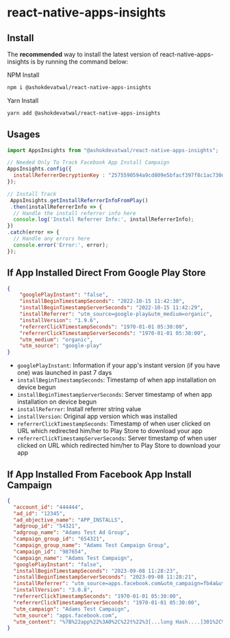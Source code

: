 # react-native-apps-insights

## Install 

The **recommended** way to install the latest version of react-native-apps-insights is by running the command below:

NPM Install
```bash
npm i @ashokdevatwal/react-native-apps-insights
```
Yarn Install
```bash
yarn add @ashokdevatwal/react-native-apps-insights
```

## Usages

```javascript
import AppsInsights from "@ashokdevatwal/react-native-apps-insights";

// Needed Only To Track Facebook App Install Campaign 
AppsInsights.config({
  installReferrerDecryptionKey : "2575590594a9cd809e5bfacf397f8c1ac730dbc38a3e137ecd1ab66591c8c3c9" 
});

// Install Track
 AppsInsights.getInstallReferrerInfoFromPlay()
 .then(installReferrerInfo => {
  // Handle the install referrer info here
  console.log('Install Referrer Info:', installReferrerInfo);
})
.catch(error => {
  // Handle any errors here
  console.error('Error:', error);
});
```

## If App Installed Direct From Google Play Store 

```json
{
	"googlePlayInstant": "false",
	"installBeginTimestampSeconds": "2022-10-15 11:42:30", 
	"installBeginTimestampServerSeconds": "2022-10-15 11:42:29", 
	"installReferrer": "utm_source=google-play&utm_medium=organic",  
	"installVersion": "1.9.6",
	"referrerClickTimestampSeconds": "1970-01-01 05:30:00",
	"referrerClickTimestampServerSeconds": "1970-01-01 05:30:00",
	"utm_medium": "organic", 
	"utm_source": "google-play"
}
```

 - `googlePlayInstant`: Information if your app's instant version (if you have one) was launched in past 7 days
 - `installBeginTimestampSeconds`: Timestamp of when app installation on device begun
 - `installBeginTimestampServerSeconds`: Server timestamp of when app installation on device begun
 - `installReferrer`: Install referrer string value 
 - `installVersion`: Original app version which was installed
 - `referrerClickTimestampSeconds`: Timestamp of when user clicked on URL which redirected him/her to Play Store to download your app
 - `referrerClickTimestampServerSeconds`: Server timestamp of when user clicked on URL which redirected him/her to Play Store to download your app

## If App Installed From Facebook App Install Campaign 

```json
{
  "account_id": "444444",
  "ad_id": "12345",
  "ad_objective_name": "APP_INSTALLS",
  "adgroup_id": "54321",
  "adgroup_name": "Adams Test Ad Group",
  "campaign_group_id": "654321",
  "campaign_group_name": "Adams Test Campaign Group",
  "campaign_id": "987654",
  "campaign_name": "Adams Test Campaign",
  "googlePlayInstant": "false",
  "installBeginTimestampSeconds": "2023-09-08 11:28:23",
  "installBeginTimestampServerSeconds": "2023-09-08 11:28:21",
  "installReferrer": "utm_source=apps.facebook.com&utm_campaign=fb4a&utm_content=%7B%22app%22%3A0%2C%22t%22%3[...long Hash....]301%2C%22source%22%3Anull%7D",
  "installVersion": "3.0.8",
  "referrerClickTimestampSeconds": "1970-01-01 05:30:00",
  "referrerClickTimestampServerSeconds": "1970-01-01 05:30:00",
  "utm_campaign": "Adams Test Campaign",
  "utm_source": "apps.facebook.com",
  "utm_content": "%7B%22app%22%3A0%2C%22t%22%3[...long Hash....]301%2C%22source%22%3Anull%7D"
}
```
